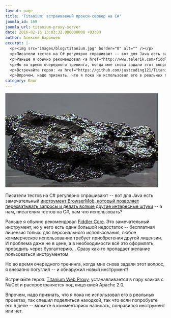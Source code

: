 ```yaml
---
layout: page
title: 'Titanium: встраиваемый прокси-сервер на C#'
joomla_id: 169
joomla_url: titanium-proxy-server
date: 2016-02-16 13:03:32.000000000 +03:00
author: Алексей Баранцев
excerpt: |-
  <p><img src="images/blog/titanium.jpg" border="0" alt="" /></p>
  <p>Писатели тестов на C# регулярно спрашивают -- вот для Java есть замечательный <a href="articles/106-selenium-i-browsermobproxy-vmeste-veselee.html">инструмент BrowserMob, который позволяет перехватывать запросы и делать всякие другие интересные штуки</a> -- а нам, писателям тестов на C#, нам что использовать?</p>
  <p>Раньше я обычно рекомендовал <a href="http://www.telerik.com/fiddler/fiddlercore">Fiddler Core</a>. Это замечательный инструмент, но у него есть один большой недостаток -- бесплатная лицензия только для персонального использования, любое коммерческое использование требует приобретения другой лицензии. И проблема даже не в цене, а в необходимости всё это оформлять, проводить через бухгалтерию... Сразу как-то пропадает желание пользоваться инструментом.</p>
  <p>Но во время очередного тренинга, когда мне снова задали этот вопрос, я внезапно погуглил -- и обнаружил новый инструмент!</p>
  <p>Встречайте героя: <a href="https://github.com/justcoding121/Titanium-Web-Proxy">Titanium Web Proxy</a>, устанавливается в пару кликов с NuGet и распространяется под лицензией Apache 2.0.</p>
  <p>Впрочем, надо признать, что я пока не использовал его в реальных проектах, так спешил поделиться находкой, так что если попробуете его в деле -- можете в комментариях написать, понравился инструмент или нет.</p>
category: Блог
---
```

<p><img src="images/blog/titanium.jpg" border="0" alt="" /></p>
<p>Писатели тестов на C# регулярно спрашивают -- вот для Java есть замечательный <a href="articles/106-selenium-i-browsermobproxy-vmeste-veselee.html">инструмент BrowserMob, который позволяет перехватывать запросы и делать всякие другие интересные штуки</a> -- а нам, писателям тестов на C#, нам что использовать?</p>
<p>Раньше я обычно рекомендовал <a href="http://www.telerik.com/fiddler/fiddlercore">Fiddler Core</a>. Это замечательный инструмент, но у него есть один большой недостаток -- бесплатная лицензия только для персонального использования, любое коммерческое использование требует приобретения другой лицензии. И проблема даже не в цене, а в необходимости всё это оформлять, проводить через бухгалтерию... Сразу как-то пропадает желание пользоваться инструментом.</p>
<p>Но во время очередного тренинга, когда мне снова задали этот вопрос, я внезапно погуглил -- и обнаружил новый инструмент!</p>
<p>Встречайте героя: <a href="https://github.com/justcoding121/Titanium-Web-Proxy">Titanium Web Proxy</a>, устанавливается в пару кликов с NuGet и распространяется под лицензией Apache 2.0.</p>
<p>Впрочем, надо признать, что я пока не использовал его в реальных проектах, так спешил поделиться находкой, так что если попробуете его в деле -- можете в комментариях написать, понравился инструмент или нет.</p>
